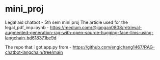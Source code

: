 # mini_proj
Legal aid chatbot - 5th sem mini proj
The article used for the legal_pdf_imp.ipynb -
https://medium.com/@jiangan0808/retrieval-augmented-generation-rag-with-open-source-hugging-face-llms-using-langchain-bd618371be9d

The repo that i got app.py from - https://github.com/engichang1467/RAG-chatbot-langchain/tree/main
